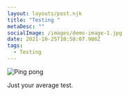 ```yaml
---
layout: layouts/post.njk
title: "Testing "
metaDesc: ""
socialImage: /images/demo-image-1.jpg
date: 2021-10-25T10:58:07.986Z
tags:
  - Testing
---
```

![Ping pong](/images/demo-image-1.jpg "Jagged architecture ")



Just your average test.